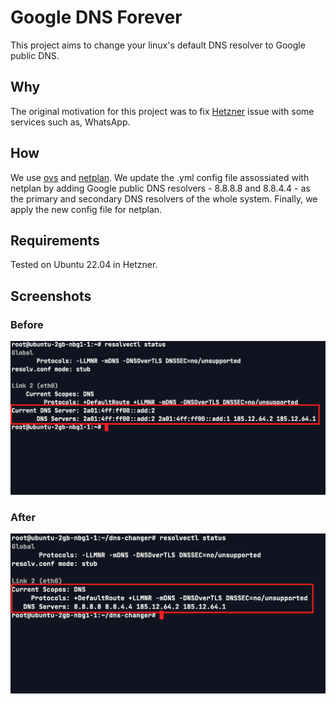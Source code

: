 # Google DNS Forever

This project aims to change your linux's default DNS resolver to Google public DNS.

## Why

The original motivation for this project was to fix [Hetzner](https://www.hetzner.com/) issue with some services such as, WhatsApp.

## How

We use [ovs](https://github.com/openvswitch/ovs) and [netplan](https://netplan.io/). We update the .yml config file assossiated with netplan by adding Google public DNS resolvers - 8.8.8.8 and 8.8.4.4 - as the primary and secondary DNS resolvers of the whole system. Finally, we apply the new config file for netplan.

## Requirements

Tested on Ubuntu 22.04 in Hetzner.

## Screenshots

### Before

![before](./before.png)

### After

![after](./after.png)
